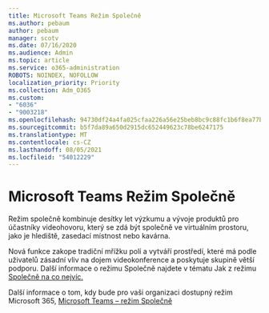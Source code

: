 ```yaml
---
title: Microsoft Teams Režim Společně
ms.author: pebaum
author: pebaum
manager: scotv
ms.date: 07/16/2020
ms.audience: Admin
ms.topic: article
ms.service: o365-administration
ROBOTS: NOINDEX, NOFOLLOW
localization_priority: Priority
ms.collection: Adm_O365
ms.custom:
- "6036"
- "9003218"
ms.openlocfilehash: 94730df24a4fa025cfaa226a56e25beb8bc9c88fc1b6f8ea77bc6e97ee7c73f8
ms.sourcegitcommit: b5f7da89a650d2915dc652449623c78be6247175
ms.translationtype: MT
ms.contentlocale: cs-CZ
ms.lasthandoff: 08/05/2021
ms.locfileid: "54012229"
---
```

# <a name="microsoft-teams-together-mode"></a>Microsoft Teams Režim Společně

Režim společně kombinuje desítky let výzkumu a vývoje produktů pro účastníky videohovoru, který se zdá být společně ve virtuálním prostoru, jako je hlediště, zasedací místnost nebo kavárna. 

Nová funkce zakope tradiční mřížku polí a vytváří prostředí, které má podle uživatelů zásadní vliv na dojem videokonference a poskytuje skupině větší podporu. Další informace o režimu Společně najdete v tématu Jak z režimu [Společně na co nejvíc.](https://techcommunity.microsoft.com/t5/microsoft-teams-blog/how-to-get-the-most-from-together-mode/ba-p/1509496)  

Další informace o tom, kdy bude pro vaši organizaci dostupný režim Microsoft 365, [Microsoft Teams – režim Společně](https://www.microsoft.com/microsoft-365/roadmap?featureid=65942)